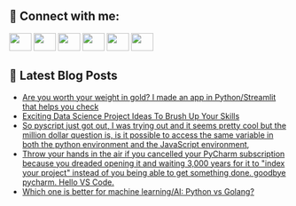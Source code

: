 ## 🔎 Connect with me:
[<img height="32" width="40" src="https://cdn.jsdelivr.net/npm/simple-icons@v5/icons/telegram.svg" />](https://t.me/bullbesh)
[<img height="32" width="40" src="https://cdn.jsdelivr.net/npm/simple-icons@v5/icons/vk.svg" />](https://vk.com/bullbesh)
[<img height="32" width="40" src="https://cdn.jsdelivr.net/npm/simple-icons@v5/icons/twitter.svg" />](https://twitter.com/bullbesh1)
[<img height="32" width="40" src="https://cdn.jsdelivr.net/npm/simple-icons@v5/icons/instagram.svg" />](https://www.instagram.com/bullbesh)
[<img height="32" width="40" src="https://cdn.jsdelivr.net/npm/simple-icons@v5/icons/reddit.svg" />](https://www.reddit.com/user/bullbesh)
[<img height="32" width="40" src="https://cdn.jsdelivr.net/npm/simple-icons@v5/icons/youtube.svg" />](https://www.youtube.com/channel/UCtfjRs6uzgq5mfm8S06WTcg)

## 📕 Latest Blog Posts
<!-- BLOG-POST-LIST:START -->
- [Are you worth your weight in gold? I made an app in Python/Streamlit that helps you check](https://www.reddit.com/r/Python/comments/uiwe83/are_you_worth_your_weight_in_gold_i_made_an_app/)
- [Exciting Data Science Project Ideas To Brush Up Your Skills](https://www.reddit.com/r/Python/comments/uiw79j/exciting_data_science_project_ideas_to_brush_up/)
- [So pyscript just got out, I was trying out and it seems pretty cool but the million dollar question is, is it possible to access the same variable in both the python environment and the JavaScript environment,](https://www.reddit.com/r/Python/comments/uiw0xq/so_pyscript_just_got_out_i_was_trying_out_and_it/)
- [Throw your hands in the air if you cancelled your PyCharm subscription because you dreaded opening it and waiting 3,000 years for it to &quot;index your project&quot; instead of you being able to get something done. goodbye pycharm. Hello VS Code.](https://www.reddit.com/r/Python/comments/uivtiq/throw_your_hands_in_the_air_if_you_cancelled_your/)
- [Which one is better for machine learning/AI: Python vs Golang?](https://www.reddit.com/r/Python/comments/uivj4x/which_one_is_better_for_machine_learningai_python/)
<!-- BLOG-POST-LIST:END -->
